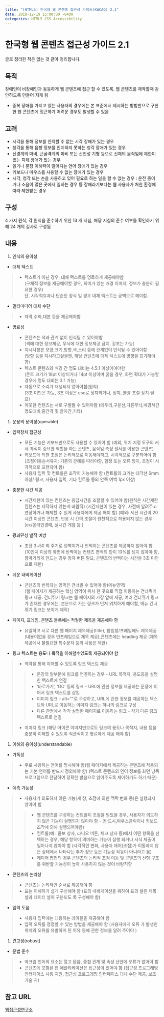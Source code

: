 ```yaml
---
title: "[HTML5] 한국형 웹 콘첸츠 접근성 가이드(KWCAG) 2.1"
date: 2018-12-19 15:00:00 -0400
categories: HTML5 CSS Accessibility
---
```


한국형 웹 콘텐츠 접근성 가이드 2.1
=======

글로 정리한 적은 없는 것 같아 정리합니다.

목적
------
장애인이 비장애인과 동등하게 웹 콘텐츠에 접근 할 수 있도록, 웹 콘텐츠를 제작할때 감안하도록 만들어 지게 됨
* 중복 장애를 가지고 있는 사용자의 경우에는 본 표준에서 제시하는 방법만으로 구현한 웹 콘텐츠에 접근하기 어려운 경우도 발생할 수 있음

고려
------
- 시각을 통해 정보를 인지할 수 없는 시각 장애가 있는 경우
- 청각을 통해 음향 정보를 인지하지 못하는 청각 장애가 있는 경우
- 신경계의 마비, 근골격계의 마비 또는 선천성 기형 등으로 신체의 움직임에 제한이
있는 지체 장애가 있는 경우
- 읽기나 문장 이해력이 떨어지는 언어 장애가 있는 경우
- 키보드나 마우스를 사용할 수 없는 장애가 있는 경우
- 시각, 청각 또는 손을 사용하고 있어 필요로 하는 일을 할 수 없는 경우 : 운전 중이
거나 소음이 많은 곳에서 일하는 경우 등 장애라기보다는 웹 사용자가 처한 환경에 따라 제한받는 경우

구성
------
4 가지 원칙, 각 원칙을 준수하기 위한 13 개 지침, 해당 지침의 준수 여부를 확인하기 위해 24 개의 검사로 구성됨

내용
------
1. 인식의 용이성
- 대체 텍스트
>- 텍스트가 아닌 경우, 대체 텍스트를 명료하게 제공해야함<br>
(구체적 정보를 제공해야할 경우, 의미가 있는 배경 이미지, 정보가 충분히 필요한 경우)<br>
단, 시각적효과나 단순한 장식 일 경우 대체 텍스트는 공백으로 해야함.
- 멀티미디어 대체 수단
>- 자막,수화,대본 등을 제공해야함
- 명료성
>- 콘텐츠는 색과 관계 없이 인식될 수 있어야함<br>
(색에 대한 정보제공, 무늬에 대한 정보제공 금지, 강조는 가능)
>- 지시사항은 모양,크기,방향,색,소리 등에 관계없이 인식될 수 있어야함<br>
(방향 등을 지시하고싶을땐, 해당 컨텐츠에 대체 텍스트에 방향을 표기해야함)
>- 텍스트 콘텐츠와 배경 간 명도 대비는 4.5:1 이상이여야함<br>
(폰트 크기가 18pt 이상이거나 14pt 이상이며 굵을 경우, 화면 확대가 가능할 경우에 명도 대비는 3:1 가능)
>- 자동으로 소리가 재생되지 않아야함(원칙)<br>
(3초 미만은 가능, 3초 이상은 esc로 정지되거나, 정지, 볼륨 조절 장치 필요)
>- 이웃한 컨텐츠는 서로 구별될 수 있어야함
(테두리,구분선,다른무늬,배경색간 명도대비,줄간격 및 글자간,기타)

1. 운용의 용이성(operable)
- 입력장치 접근성
>- 모든 기능은 키보드만으로도 사용할 수 있어야 함
(예외, 위치 지정 도구의 커서 궤적이 중요한 역할을 하는 콘텐츠, 움직임 측정 센서를 이용한 콘텐츠)
>- 키보드에 의한 초점은 논리적으로 이동해야하고, 시각적으로 구분되어야 함
(초점이동순서유지: 기존의 관례를 따라야함, 함정 또는 오류 방지, 초점이 시각적으로 표현되야 함)
>- 사용자 입력 및 컨트롤은 조작이 가능해야 함
(컨트롤의 크기는 대각선 6mm 이상/ 링크, 사용자 입력, 기타 컨트롤 등의 안쪽 여백 1px 이상)

- 충분한 시간 제공
>- 시간제한이 있는 컨텐츠는 응답시간을 조절할 수 있어야 함(원칙은 시간제한 컨텐츠는 제작하지 않는게 바람직)
(시간제한이 있는 경우, 사전에 알려주고 연장하거나 해제할 수 있게 사용자에게 제공 해야 함)
(예외: 세션 시간이 20 시간 이상인 콘텐츠, 반응 시 간의 조절이 원천적으로 허용되지 않는 경우 [ex/온라인경매, 실시간 게임 등 )

- 광과민성 발작 예방
>- 초당 3~50 회 주기로 깜빡이거나 번쩍이는 콘텐츠를 제공하지 않아야 함<br>
(10인치 이상의 화면에 반짝이는 컨텐츠 면적의 합이 10%를 넘지 않아야 함, 깜박거리게 만드는 경우 정지 버튼 필요, 콘텐츠의 번쩍이는 시간을 3초 미만으로 제한)

- 쉬운 내비게이션
>- 콘텐츠의 반복되는 영역은 건너뛸 수 있어야 함(메뉴영역)<br>
(웹 페이지가 제공하는 핵심 영역이 위치 한 곳으로 직접 이동하는 건너뛰기 링크 제공. 건너뛰기 링크는 웹 페이지의 가장 앞에 제공, 여러 건너뛰기 링크가 존재한 경우에는, 본문으로 가는 링크가 먼저 위치하게 해야함, 메뉴 건너뛰기 링크는 보이게 제작)

- 페이지, 프레임, 콘텐츠 블록에는 적절한 제목을 제공해야 함<br>
>- 유일하고 서로 다른 웹 페이지 제목제공(title), 팝업창/프레임에도 제목제공(내용이없을 경우 빈프레임으로 제목 제공),콘텐츠에는 heading 제공
(제목 제공에서 불필요한 특수문자 등의 사용은 제한)

- 링크 텍스트는 용도나 목적을 이해할수있도록 제공되어야 함<br>
>- 맥락을 통해 이해할 수 있도록 링크 텍스트 제공 
>>- 문장의 일부분에 링크를 연결하는 경우 - URL 목적지, 용도등을 설명한 텍스트에 연결
>>- ‘바로가기’, ‘GO’ 등의 링크 - URL에 관한 정보를 제공하는 문장에 이어서 링크 텍스트를 삽입
>>- 이미지 링크 -  alt=""로 구성하고, URL에 관한 정보를 제공하는 텍스트와 URL로 이동하는 이미지 링크는 하나의 링크로 구성
>>- 다른 관점에서 각각 설명한 페이지로 이동하는 링크 - 각기 다른 링크 텍스트로 연결
>- 이미지 링크
(해당 아이콘 이미지만으로도 링크의 용도나 목적지, 내용 등을 충분히 이해할 수 있도록 직관적이고 명료하게 제공 해야 함)

1. 이해의 용이성(understandable)
- 가독성
>- 주로 사용하는 언어를 명시해야 함(웹 페이지에서 제공하는 콘텐츠에 적용되는 기본 언어를 반드시 정의해야 함)
(텍스트 콘텐츠의 언어 정보를 화면 낭독 프로그램으로 전달하여 정확한 발음으로 읽어주도록 제어하기도 하기 때문)

- 예측 가능성
>- 사용자가 의도하지 않은 기능(새 창, 초점에 의한 맥락 변화 등)은 실행되지 않아야 함
>>- 웹 콘텐츠를 구성하는 컨트롤이 초점을 받았을 경우, 사용자가 의도하지 않은 기능이 실행되지 않아야 함 - (반드시,마우스클릭이나 키보드 조작에 의해 실행되어야함)
>>- 컨트롤(예 : 콤보 상자, 라디오 버튼, 체크 상자 등)에서 어떤 항목을 선택하는 경우, 해당 항목이 의미하는 기능이 실행 되거나 서식 제출이 일어나지 않아야 함
(시각적인 변화, 사용자 제어(초점)가 이동하지 않은 상태에서 나타나는 추가 정보 등은 기능상 작동이 아니라고 봄)
>>- 레이어 팝업의 경우 콘텐츠의 논리적 초점 이동 및 콘텐츠의 선형 구조를 위반할 가능성이 높아 사용하지 않는 것이 바람직함

- 콘텐츠의 논리성
>- 콘텐츠는 논리적인 순서로 제공해야 함<br>
>- 표는 이해하기 쉽게 구성해야 함
(표의 내비게이션을 위하여 표의 셀은 제목 셀과 데이터 셀이 구분되도 록 구성해야 함)

- 입력 도움
>- 사용자 입력에는 대응하는 레이블을 제공해야 함
>- 입력 오류를 정정할 수 있는 방법을 제공해야 함 
(사용자에게 오류 가 발생한 위치와 오류를 유발하게 된 이유 등에 관한 정보를 알려 주어야 )

1. 견고성(robust)
- 문법 준수<br>
>- 마크업 언어의 요소는 열고 닫음, 중첩 관계 및 속성 선언에 오류가 없어야 함
>- 콘텐츠에 포함된 웹 애플리케이션은 접근성이 있어야 함
(접근성 프로그래밍 인터페이스 사용 지원, 접근성 프로그래밍 인터페이스 대체 수단 제공, 보조 기술 지)


참고 URL
------
[웹접근성연구소](https://www.wah.or.kr:444/Participation/guide.asp)